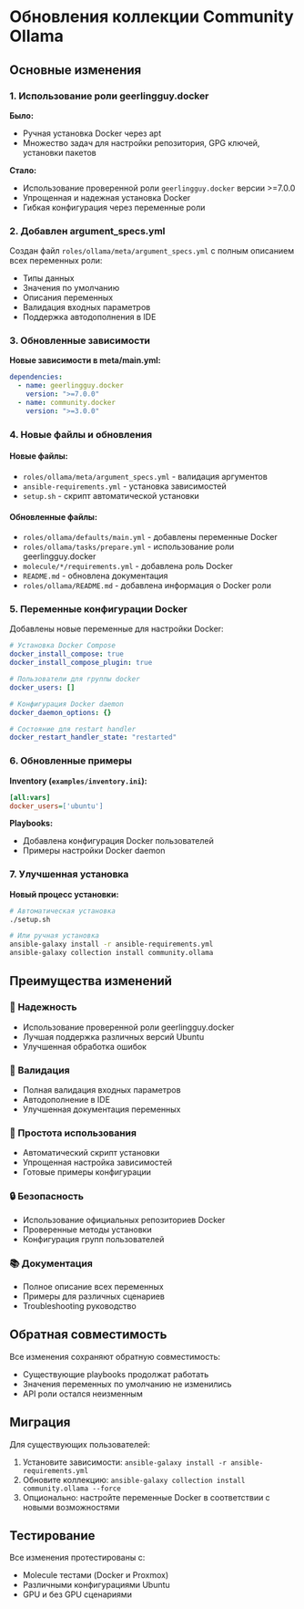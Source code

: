 # Обновления коллекции Community Ollama

## Основные изменения

### 1. Использование роли geerlingguy.docker

**Было:**
- Ручная установка Docker через apt
- Множество задач для настройки репозитория, GPG ключей, установки пакетов

**Стало:**
- Использование проверенной роли `geerlingguy.docker` версии >=7.0.0
- Упрощенная и надежная установка Docker
- Гибкая конфигурация через переменные роли

### 2. Добавлен argument_specs.yml

Создан файл `roles/ollama/meta/argument_specs.yml` с полным описанием всех переменных роли:
- Типы данных
- Значения по умолчанию
- Описания переменных
- Валидация входных параметров
- Поддержка автодополнения в IDE

### 3. Обновленные зависимости

**Новые зависимости в meta/main.yml:**
```yaml
dependencies:
  - name: geerlingguy.docker
    version: ">=7.0.0"
  - name: community.docker
    version: ">=3.0.0"
```

### 4. Новые файлы и обновления

#### Новые файлы:
- `roles/ollama/meta/argument_specs.yml` - валидация аргументов
- `ansible-requirements.yml` - установка зависимостей
- `setup.sh` - скрипт автоматической установки

#### Обновленные файлы:
- `roles/ollama/defaults/main.yml` - добавлены переменные Docker
- `roles/ollama/tasks/prepare.yml` - использование роли geerlingguy.docker
- `molecule/*/requirements.yml` - добавлена роль Docker
- `README.md` - обновлена документация
- `roles/ollama/README.md` - добавлена информация о Docker роли

### 5. Переменные конфигурации Docker

Добавлены новые переменные для настройки Docker:

```yaml
# Установка Docker Compose
docker_install_compose: true
docker_install_compose_plugin: true

# Пользователи для группы docker
docker_users: []

# Конфигурация Docker daemon
docker_daemon_options: {}

# Состояние для restart handler
docker_restart_handler_state: "restarted"
```

### 6. Обновленные примеры

**Inventory (`examples/inventory.ini`):**
```ini
[all:vars]
docker_users=['ubuntu']
```

**Playbooks:**
- Добавлена конфигурация Docker пользователей
- Примеры настройки Docker daemon

### 7. Улучшенная установка

**Новый процесс установки:**
```bash
# Автоматическая установка
./setup.sh

# Или ручная установка
ansible-galaxy install -r ansible-requirements.yml
ansible-galaxy collection install community.ollama
```

## Преимущества изменений

### 🔧 Надежность
- Использование проверенной роли geerlingguy.docker
- Лучшая поддержка различных версий Ubuntu
- Улучшенная обработка ошибок

### 📝 Валидация
- Полная валидация входных параметров
- Автодополнение в IDE
- Улучшенная документация переменных

### 🚀 Простота использования
- Автоматический скрипт установки
- Упрощенная настройка зависимостей
- Готовые примеры конфигурации

### 🔒 Безопасность
- Использование официальных репозиториев Docker
- Проверенные методы установки
- Конфигурация групп пользователей

### 📚 Документация
- Полное описание всех переменных
- Примеры для различных сценариев
- Troubleshooting руководство

## Обратная совместимость

Все изменения сохраняют обратную совместимость:
- Существующие playbooks продолжат работать
- Значения переменных по умолчанию не изменились
- API роли остался неизменным

## Миграция

Для существующих пользователей:
1. Установите зависимости: `ansible-galaxy install -r ansible-requirements.yml`
2. Обновите коллекцию: `ansible-galaxy collection install community.ollama --force`
3. Опционально: настройте переменные Docker в соответствии с новыми возможностями

## Тестирование

Все изменения протестированы с:
- Molecule тестами (Docker и Proxmox)
- Различными конфигурациями Ubuntu
- GPU и без GPU сценариями